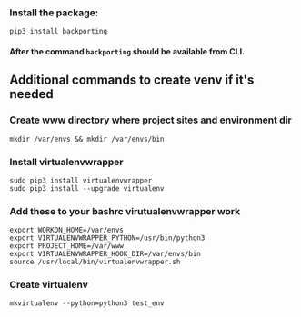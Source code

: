 
### Install the package:

    pip3 install backporting
    
#### After the command `backporting` should be available from CLI. 




## Additional commands to create venv if it's needed 

### Create www directory where project sites and environment dir

    mkdir /var/envs && mkdir /var/envs/bin

### Install virtualenvwrapper

    sudo pip3 install virtualenvwrapper
    sudo pip3 install --upgrade virtualenv

### Add these to your bashrc virutualenvwrapper work

    export WORKON_HOME=/var/envs
    export VIRTUALENVWRAPPER_PYTHON=/usr/bin/python3
    export PROJECT_HOME=/var/www
    export VIRTUALENVWRAPPER_HOOK_DIR=/var/envs/bin
    source /usr/local/bin/virtualenvwrapper.sh

### Create virtualenv
    mkvirtualenv --python=python3 test_env
